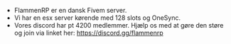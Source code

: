- FlammenRP er en dansk Fivem server.
- Vi har en esx server kørende med 128 slots og OneSync.
- Vores discord har pt 4200 medlemmer. Hjælp os med at gøre den støre og join via linket her: https://discord.gg/flammenrp

<!---
FlammenRP/FlammenRP is a ✨ special ✨ repository because its `README.md` (this file) appears on your GitHub profile.
You can click the Preview link to take a look at your changes.
--->
